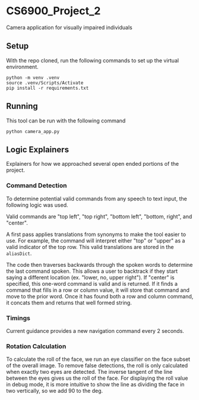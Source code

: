 # CS6900_Project_2
Camera application for visually impaired individuals


## Setup
With the repo cloned, run the following commands to set up the virtual environment.

```
python -m venv .venv
source .venv/Scripts/Activate
pip install -r requirements.txt
```


## Running
This tool can be run with the following command

```
python camera_app.py
```

## Logic Explainers
Explainers for how we approached several open ended portions of the project.

### Command Detection
To determine potential valid commands from any speech to text input, the following logic was used.

Valid commands are "top left", "top right", "bottom left", "bottom, right", and "center". 

A first pass applies translations from synonyms to make the tool easier to use. For example, the command will interpret either "top" or "upper" as a valid indicator of the top row. This valid translations are stored in the `aliasDict`. 

The code then traverses backwards through the spoken words to determine the last command spoken. This allows a user to backtrack if they start saying a different location (ex. "lower, no, upper right"). If "center" is specified, this one-word command is valid and is returned. If it finds a command that fills in a row or column value, it will store that command and move to the prior word. Once it has found both a row and column command, it concats them and returns that well formed string.


### Timings
Current guidance provides a new navigation command every 2 seconds.


### Rotation Calculation
To calculate the roll of the face, we run an eye classifier on the face subset of the overall image. To remove false detections, the roll is only calculated when exactly two eyes are detected. The inverse tangent of the line between the eyes gives us the roll of the face. For displaying the roll value in debug mode, it is more intuitive to show the line as dividing the face in two vertically, so we add 90 to the deg.

